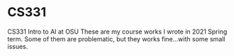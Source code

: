 # CS331
CS331 Intro to AI at OSU
These are my course works I wrote in 2021 Spring term.
Some of them are problematic, but they works fine...with some small issues.
